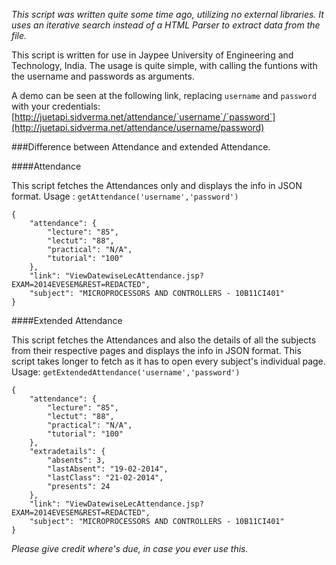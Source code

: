 *This script was written quite some time ago, utilizing no external libraries. It uses an iterative search instead of a HTML Parser to extract data from the file.*

This script is written for use in Jaypee University of Engineering and Technology, India. The usage is quite simple, with calling the funtions with the username and passwords as arguments.

A demo can be seen at the following link, replacing `username` and `password` with your credentials:
[http://juetapi.sidverma.net/attendance/`username`/`password`](http://juetapi.sidverma.net/attendance/username/password)

###Difference between Attendance and extended Attendance.

####Attendance

This script fetches the Attendances only and displays the info in JSON format.
Usage : `getAttendance('username','password')`

	{
        "attendance": {
            "lecture": "85",
            "lectut": "88",
            "practical": "N/A",
            "tutorial": "100"
        },
        "link": "ViewDatewiseLecAttendance.jsp?EXAM=2014EVESEM&REST=REDACTED",
        "subject": "MICROPROCESSORS AND CONTROLLERS - 10B11CI401"
    }

####Extended Attendance

This script fetches the Attendances and also the details of all the subjects from their respective pages and displays the info in JSON format. This script takes longer to fetch as it has to open every subject's individual page.
Usage: `getExtendedAttendance('username','password')`

	{
        "attendance": {
            "lecture": "85",
            "lectut": "88",
            "practical": "N/A",
            "tutorial": "100"
        },
        "extradetails": {
            "absents": 3,
            "lastAbsent": "19-02-2014",
            "lastClass": "21-02-2014",
            "presents": 24
        },
        "link": "ViewDatewiseLecAttendance.jsp?EXAM=2014EVESEM&REST=REDACTED",
        "subject": "MICROPROCESSORS AND CONTROLLERS - 10B11CI401"
    }

*Please give credit where's due, in case you ever use this.*

